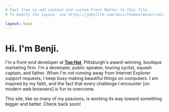 ```yaml
---
# Feel free to add content and custom Front Matter to this file.
# To modify the layout, see https://jekyllrb.com/docs/themes/#overriding-theme-defaults

layout: base
---
```



# Hi. I'm Benji.

I'm a front-end developer at [**Top Hat**](https://builtbytophat.com), Pittsburgh's award-winning, boutique marketing firm. I'm a developer, public speaker, touring cyclist, squash captain, and father. When I'm not running away from Internet Explorer support requests, I keep busy making beautiful things on computers. I am inspired by my faith, and the fact that every challenge I encounter [on modern web browsers] is fun to overcome.

This site, like so many of my passions, is working its way toward something bigger and better. Check back soon!